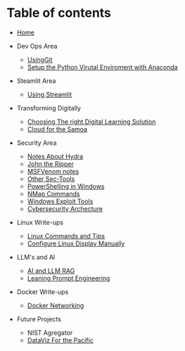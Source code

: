 # Table of contents

* [Home](README.md)
* Dev Ops Area
  * [UsingGit](usinggit.md)
  * [Setup the Python Virutal Enviroment with Anaconda](install\_anaconda\_pythonvirtualenv.md)
* Steamlit Area
  * [Using Streamlit](using\_streamlit.md)
* Transforming Digitally 
  * [Choosing The right Digital Learning Solution](choosing-the-right-digital-learning-solution.md)
  * [Cloud for the Samoa](cloud-for-the-samoa.md)
* Security Area
  * [Notes About Hydra](hydra_notes.md)
  * [John the Ripper](John-the-Ripper-notes.md)
  * [MSFVenom notes](msfvenom_notes.md)
  * [Other Sec-Tools](OtherSecTools.md)
  * [PowerShelling in Windows](Powershelling_in_Windows.md)
  * [NMap Commands](useful_Nmap_Commands.md)
  * [Windows Exploit Tools](Windows_Exploit_tools.md)
  * [Cybersecurity Archecture](Cybersecurity_Architechture_Notes.md)
* Linux Write-ups 
  * [Linux Commands and Tips](LinuxTipsandTools.md)
  * [Configure Linux Display Manually](Manual_graphicDisplaySetting_Linux.md)
* LLM's and AI 
  * [AI and LLM RAG](LLMandAI/RAG_in_AI_n_LLM.md)
  * [Leaning Prompt Engineering](LLMandAI/LearningAboutPromptEngineering.md)

* Docker Write-ups
  * [Docker Networking](DockerWU/dockernetworking.md)

* Future Projects 
  * NIST Agregator
  * [DataViz For the Pacific](datavizpacific.md)

